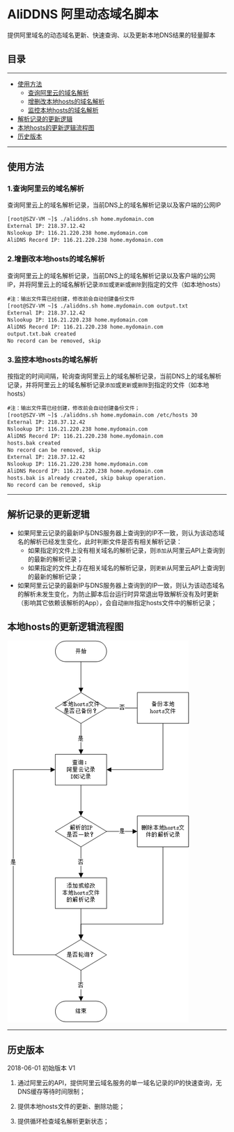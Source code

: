 # AliDDNS 阿里动态域名脚本

提供阿里域名的动态域名更新、快速查询、以及更新本地DNS结果的轻量脚本

## 目录

---

<!-- vim-markdown-toc GFM -->

- [使用方法](#使用方法)
  - [查询阿里云的域名解析](#1.查询阿里云的域名解析)
  - [增删改本地hosts的域名解析](#2.增删改本地hosts的域名解析)
  - [监控本地hosts的域名解析](#3.监控本地hosts的域名解析)
- [解析记录的更新逻辑](#解析记录的更新逻辑)
- [本地hosts的更新逻辑流程图](#本地hosts的更新逻辑流程图)
- [历史版本](#历史版本)

<!-- vim-markdown-toc -->

---

## 使用方法

### 1.查询阿里云的域名解析

查询阿里云上的域名解析记录，当前DNS上的域名解析记录以及客户端的公网IP

```shell
[root@SZV-VM ~]$ ./aliddns.sh home.mydomain.com
External IP: 218.37.12.42
Nslookup IP: 116.21.220.238 home.mydomain.com
AliDNS Record IP: 116.21.220.238 home.mydomain.com
```

### 2.增删改本地hosts的域名解析

查询阿里云上的域名解析记录，当前DNS上的域名解析记录以及客户端的公网IP，并将阿里云上的域名解析记录`添加`或`更新`或`删除`到指定的文件（如本地hosts）

```shell
#注：输出文件需已经创建，修改前会自动创建备份文件
[root@SZV-VM ~]$ ./aliddns.sh home.mydomain.com output.txt
External IP: 218.37.12.42
Nslookup IP: 116.21.220.238 home.mydomain.com
AliDNS Record IP: 116.21.220.238 home.mydomain.com
output.txt.bak created
No record can be removed, skip
```

### 3.监控本地hosts的域名解析

按指定的时间间隔，轮询查询阿里云上的域名解析记录，当前DNS上的域名解析记录，并将阿里云上的域名解析记录`添加`或`更新`或`删除`到指定的文件（如本地hosts）

```shell
#注：输出文件需已经创建，修改前会自动创建备份文件；
[root@SZV-VM ~]$ ./aliddns.sh home.mydomain.com /etc/hosts 30
External IP: 218.37.12.42
Nslookup IP: 116.21.220.238 home.mydomain.com
AliDNS Record IP: 116.21.220.238 home.mydomain.com
hosts.bak created
No record can be removed, skip
External IP: 218.37.12.42
Nslookup IP: 116.21.220.238 home.mydomain.com
AliDNS Record IP: 116.21.220.238 home.mydomain.com
hosts.bak is already created, skip bakup operation.
No record can be removed, skip
```

---

## 解析记录的更新逻辑

- 如果阿里云记录的最新IP与DNS服务器上查询到的IP不一致，则认为该动态域名的解析已经发生变化，此时判断文件是否有相关解析记录：
  - 如果指定的文件上没有相关域名的解析记录，则`添加`从阿里云API上查询到的最新的解析记录；
  - 如果指定的文件上存在相关域名的解析记录，则`更新`从阿里云API上查询到的最新的解析记录；
- 如果阿里云记录的最新IP与DNS服务器上查询到的IP一致，则认为该动态域名的解析未发生变化，为防止脚本后台运行时异常退出导致解析没有及时更新（影响其它依赖该解析的App），会自动`删除`指定hosts文件中的解析记录；

## 本地hosts的更新逻辑流程图

![本地hosts更新的流程图](query_flow.png)

---

## 历史版本

2018-06-01 初始版本 V1

1. 通过阿里云的API，提供阿里云域名服务的单一域名记录的IP的快速查询，无DNS缓存等待时间限制；

2. 提供本地hosts文件的更新、删除功能；

3. 提供循环检查域名解析更新状态；
